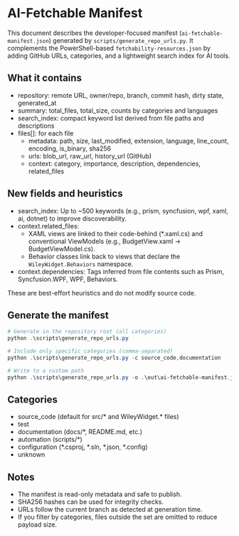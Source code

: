 # AI-Fetchable Manifest

This document describes the developer-focused manifest (`ai-fetchable-manifest.json`) generated by `scripts/generate_repo_urls.py`. It complements the PowerShell-based `fetchability-resources.json` by adding GitHub URLs, categories, and a lightweight search index for AI tools.

## What it contains

- repository: remote URL, owner/repo, branch, commit hash, dirty state, generated_at
- summary: total_files, total_size, counts by categories and languages
- search_index: compact keyword list derived from file paths and descriptions
- files[]: for each file
  - metadata: path, size, last_modified, extension, language, line_count, encoding, is_binary, sha256
  - urls: blob_url, raw_url, history_url (GitHub)
  - context: category, importance, description, dependencies, related_files

## New fields and heuristics

- search_index: Up to ~500 keywords (e.g., prism, syncfusion, wpf, xaml, ai, dotnet) to improve discoverability.
- context.related_files:
  - XAML views are linked to their code-behind (*.xaml.cs) and conventional ViewModels (e.g., BudgetView.xaml -> BudgetViewModel.cs).
  - Behavior classes link back to views that declare the `WileyWidget.Behaviors` namespace.
- context.dependencies: Tags inferred from file contents such as Prism, Syncfusion.WPF, WPF, Behaviors.

These are best-effort heuristics and do not modify source code.

## Generate the manifest

```powershell
# Generate in the repository root (all categories)
python .\scripts\generate_repo_urls.py

# Include only specific categories (comma-separated)
python .\scripts\generate_repo_urls.py -c source_code,documentation

# Write to a custom path
python .\scripts\generate_repo_urls.py -o .\out\ai-fetchable-manifest.json
```

## Categories

- source_code (default for src/* and WileyWidget.* files)
- test
- documentation (docs/*, README.md, etc.)
- automation (scripts/*)
- configuration (*.csproj, *.sln, *.json, *.config)
- unknown

## Notes

- The manifest is read-only metadata and safe to publish.
- SHA256 hashes can be used for integrity checks.
- URLs follow the current branch as detected at generation time.
- If you filter by categories, files outside the set are omitted to reduce payload size.
